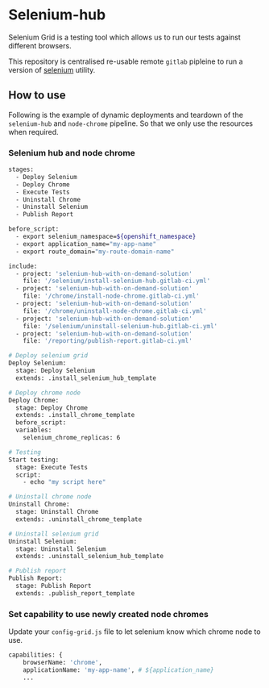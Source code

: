 # Selenium-hub

Selenium Grid is a testing tool which allows us to run our tests against different browsers.

This repository is centralised re-usable remote `gitlab` pipleine to run a version of [selenium](https://www.selenium.dev) utility.

## How to use

Following is the example of dynamic deployments and teardown of the `selenium-hub` and `node-chrome` pipeline. So that we only use the resources when required.

### Selenium hub and node chrome

```bash
stages:
  - Deploy Selenium
  - Deploy Chrome
  - Execute Tests
  - Uninstall Chrome
  - Uninstall Selenium
  - Publish Report

before_script:
  - export selenium_namespace=${openshift_namespace}
  - export application_name="my-app-name"
  - export route_domain="my-route-domain-name"

include:
  - project: 'selenium-hub-with-on-demand-solution'
    file: '/selenium/install-selenium-hub.gitlab-ci.yml'
  - project: 'selenium-hub-with-on-demand-solution'
    file: '/chrome/install-node-chrome.gitlab-ci.yml'
  - project: 'selenium-hub-with-on-demand-solution'
    file: '/chrome/uninstall-node-chrome.gitlab-ci.yml'
  - project: 'selenium-hub-with-on-demand-solution'
    file: '/selenium/uninstall-selenium-hub.gitlab-ci.yml'
  - project: 'selenium-hub-with-on-demand-solution'
    file: '/reporting/publish-report.gitlab-ci.yml'

# Deploy selenium grid
Deploy Selenium:
  stage: Deploy Selenium
  extends: .install_selenium_hub_template

# Deploy chrome node
Deploy Chrome:
  stage: Deploy Chrome
  extends: .install_chrome_template
  before_script:
  variables:
    selenium_chrome_replicas: 6

# Testing
Start testing:
  stage: Execute Tests
  script:
    - echo "my script here"

# Uninstall chrome node
Uninstall Chrome:
  stage: Uninstall Chrome
  extends: .uninstall_chrome_template

# Uninstall selenium grid
Uninstall Selenium:
  stage: Uninstall Selenium
  extends: .uninstall_selenium_hub_template

# Publish report
Publish Report:
  stage: Publish Report
  extends: .publish_report_template
```

### Set capability to use newly created node chromes

Update your `config-grid.js` file to let selenium know which chrome node to use.

```bash
capabilities: {
    browserName: 'chrome',
    applicationName: 'my-app-name', # ${application_name}
    ...

```
